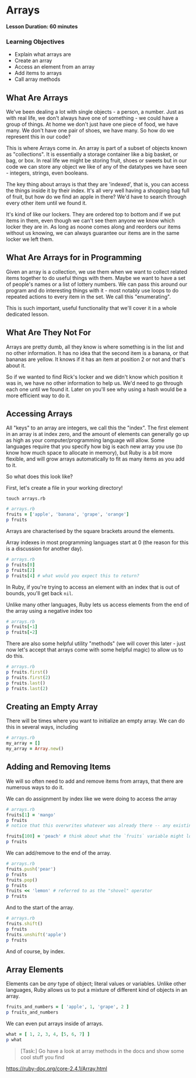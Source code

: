 # Arrays

**Lesson Duration: 60 minutes**


### Learning Objectives
- Explain what arrays are
- Create an array
- Access an element from an array
- Add items to arrays
- Call array methods

## What Are Arrays


We've been dealing a lot with single objects - a person, a number. Just as with real life, we don't always have one of something - we could have a group of things. At home we don't just have one piece of food, we have many. We don't have one pair of shoes, we have many. So how do we represent this in our code?

This is where Arrays come in. An array is part of a subset of objects known as "collections". It is essentially a storage container like a big basket, or bag, or box. In real life we might be storing fruit, shoes or sweets but in our code we can store any object we like of any of the datatypes we have seen - integers, strings, even booleans.

The key thing about arrays is that they are 'indexed', that is, you can access the things inside it by their index. It's all very well having a shopping bag full of fruit, but how do we find an apple in there? We'd have to search through every other item until we found it.

It's kind of like our lockers. They are ordered top to bottom and if we put items in them, even though we can't see them anyone we know which locker they are in. As long as noone comes along and reorders our items without us knowing, we can always guarantee our items are in the same locker we left them.


## What Are Arrays for in Programming

Given an array is a collection, we use them when we want to collect related items together to do useful things with them. Maybe we want to have a set of people's names or a list of lottery numbers. We can pass this around our program and do interesting things with it - most notably use loops to do repeated actions to every item in the set. We call this "enumerating".

This is such important, useful functionality that we'll cover it in a whole dedicated lesson.


## What Are They Not For

Arrays are pretty dumb, all they know is where something is in the list and no other information. It has no idea that the second item is a banana, or that bananas are yellow. It knows if it has an item at position 2 or not and that's about it.

So if we wanted to find Rick's locker and we didn't know which position it was in, we have no other information to help us. We'd need to go through each one until we found it. Later on you'll see why using a hash would be a more efficient way to do it.

## Accessing Arrays

All "keys" to an array are integers, we call this the "index". The first element in an array is at index zero, and the amount of elements can generally go up as high as your computer/programming language will allow. Some languages require that you specify how big is each new array you use (to know how much space to allocate in memory), but Ruby is a bit more flexible, and will grow arrays automatically to fit as many items as you add to it.

So what does this look like?

First, let's create a file in your working directory!

```
touch arrays.rb
```

```ruby
# arrays.rb
fruits = ['apple', 'banana', 'grape', 'orange']
p fruits
```
Arrays are characterised by the square brackets around the elements.

Array indexes in most programming languages start at 0 (the reason for this is a discussion for another day).

```ruby
# arrays.rb
p fruits[0]
p fruits[2]
p fruits[4] # what would you expect this to return?
```
In Ruby, if you're trying to access an element with an index that is out of bounds, you'll get back `nil`.

Unlike many other languages, Ruby lets us access elements from the end of the array using a negative index too

```ruby
# arrays.rb
p fruits[-1]
p fruits[-2]
```

There are also some helpful utility "methods" (we will cover this later - just now let's accept that arrays come with some helpful magic) to allow us to do this.

```ruby
# arrays.rb
p fruits.first()
p fruits.first(2)
p fruits.last()
p fruits.last(2)
```

## Creating an Empty Array

There will be times where you want to initialize an empty array. We can do this in several ways, including

```ruby
# arrays.rb
my_array = []
my_array = Array.new()
```

## Adding and Removing Items

We will so often need to add and remove items from arrays, that there are numerous ways to do it.

We can do assignment by index like we were doing to access the array

```ruby
# arrays.rb
fruits[1] = 'mango'
p fruits
# notice that this overwrites whatever was already there -- any existing value is gone for ever (like re-assigning a variable)

fruits[100] = 'peach' # think about what the `fruits` variable might look like now... then see
p fruits
```

We can add/remove to the end of the array.

```ruby
# arrays.rb
fruits.push('pear')
p fruits
fruits.pop()
p fruits
fruits << 'lemon' # referred to as the "shovel" operator
p fruits
```

And to the start of the array.

```ruby
# arrays.rb
fruits.shift()
p fruits
fruits.unshift('apple')
p fruits
```

And of course, by index.

## Array Elements

Elements can be *any* type of object; literal values or variables. Unlike other languages, Ruby allows us to put a mixture of different kind of objects in an array.

```ruby
fruits_and_numbers = [ 'apple', 1, 'grape', 2 ]
p fruits_and_numbers
```

We can even put arrays inside of arrays.

```ruby
what = [ 1, 2, 3, 4, [5, 6, 7] ]
p what
```

> [Task:] Go have a look at array methods in the docs and show some cool stuff you find

https://ruby-doc.org/core-2.4.1/Array.html
